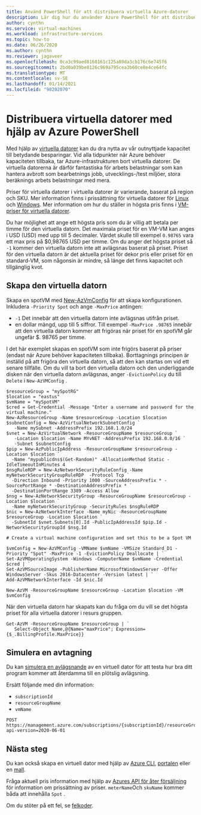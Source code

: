 ```yaml
---
title: Använd PowerShell för att distribuera virtuella Azure-datorer
description: Lär dig hur du använder Azure PowerShell för att distribuera virtuella datorer för virtuella datorer för att spara pengar.
author: cynthn
ms.service: virtual-machines
ms.workload: infrastructure-services
ms.topic: how-to
ms.date: 06/26/2020
ms.author: cynthn
ms.reviewer: jagaveer
ms.openlocfilehash: 0ca3c99aed8160161c125a89da3cb176c6e745f6
ms.sourcegitcommit: 2bd0a039be8126c969a795cea3b60ce8e4ce64fc
ms.translationtype: MT
ms.contentlocale: sv-SE
ms.lasthandoff: 01/14/2021
ms.locfileid: "98202070"
---
```

# <a name="deploy-spot-vms-using-azure-powershell"></a>Distribuera virtuella datorer med hjälp av Azure PowerShell


Med hjälp av [virtuella datorer](../spot-vms.md) kan du dra nytta av vår outnyttjade kapacitet till betydande besparingar. Vid alla tidpunkter när Azure behöver kapaciteten tillbaka, tar Azure-infrastrukturen bort virtuella datorer. De virtuella datorerna är därför fantastiska för arbets belastningar som kan hantera avbrott som bearbetnings jobb, utvecklings-/test miljöer, stora beräknings arbets belastningar med mera.

Priser för virtuella datorer i virtuella datorer är varierande, baserat på region och SKU. Mer information finns i prissättning för virtuella datorer för [Linux](https://azure.microsoft.com/pricing/details/virtual-machines/linux/) och [Windows](https://azure.microsoft.com/pricing/details/virtual-machines/windows/). Mer information om hur du ställer in högsta pris finns i [VM-priser för virtuella datorer](../spot-vms.md#pricing).

Du har möjlighet att ange ett högsta pris som du är villig att betala per timme för den virtuella datorn. Det maximala priset för en VM-VM kan anges i USD (USD) med upp till 5 decimaler. Värdet skulle till exempel `0.98765` vara ett max pris på $0,98765 USD per timme. Om du anger det högsta priset så `-1` kommer den virtuella datorn inte att avlägsnas baserat på priset. Priset för den virtuella datorn är det aktuella priset för dekor pris eller priset för en standard-VM, som någonsin är mindre, så länge det finns kapacitet och tillgänglig kvot.


## <a name="create-the-vm"></a>Skapa den virtuella datorn

Skapa en spotVM med [New-AzVmConfig](/powershell/module/az.compute/new-azvmconfig) för att skapa konfigurationen. Inkludera `-Priority Spot` och ange `-MaxPrice` antingen:
- `-1` Det innebär att den virtuella datorn inte avlägsnas utifrån priset.
- en dollar mängd, upp till 5 siffror. Till exempel `-MaxPrice .98765` innebär att den virtuella datorn kommer att frigöras när priset för en spotVM går ungefär $. 98765 per timme.


I det här exemplet skapas en spotVM som inte frigörs baserat på priser (endast när Azure behöver kapaciteten tillbaka). Borttagnings principen är inställd på att frigöra den virtuella datorn, så att den kan startas om vid ett senare tillfälle. Om du vill ta bort den virtuella datorn och den underliggande disken när den virtuella datorn avlägsnas, anger `-EvictionPolicy` du till `Delete` i `New-AzVMConfig` .


```azurepowershell-interactive
$resourceGroup = "mySpotRG"
$location = "eastus"
$vmName = "mySpotVM"
$cred = Get-Credential -Message "Enter a username and password for the virtual machine."
New-AzResourceGroup -Name $resourceGroup -Location $location
$subnetConfig = New-AzVirtualNetworkSubnetConfig `
   -Name mySubnet -AddressPrefix 192.168.1.0/24
$vnet = New-AzVirtualNetwork -ResourceGroupName $resourceGroup `
   -Location $location -Name MYvNET -AddressPrefix 192.168.0.0/16 `
   -Subnet $subnetConfig
$pip = New-AzPublicIpAddress -ResourceGroupName $resourceGroup -Location $location `
  -Name "mypublicdns$(Get-Random)" -AllocationMethod Static -IdleTimeoutInMinutes 4
$nsgRuleRDP = New-AzNetworkSecurityRuleConfig -Name myNetworkSecurityGroupRuleRDP  -Protocol Tcp `
  -Direction Inbound -Priority 1000 -SourceAddressPrefix * -SourcePortRange * -DestinationAddressPrefix * `
  -DestinationPortRange 3389 -Access Allow
$nsg = New-AzNetworkSecurityGroup -ResourceGroupName $resourceGroup -Location $location `
  -Name myNetworkSecurityGroup -SecurityRules $nsgRuleRDP
$nic = New-AzNetworkInterface -Name myNic -ResourceGroupName $resourceGroup -Location $location `
  -SubnetId $vnet.Subnets[0].Id -PublicIpAddressId $pip.Id -NetworkSecurityGroupId $nsg.Id

# Create a virtual machine configuration and set this to be a Spot VM

$vmConfig = New-AzVMConfig -VMName $vmName -VMSize Standard_D1 -Priority "Spot" -MaxPrice -1 -EvictionPolicy Deallocate | `
Set-AzVMOperatingSystem -Windows -ComputerName $vmName -Credential $cred | `
Set-AzVMSourceImage -PublisherName MicrosoftWindowsServer -Offer WindowsServer -Skus 2016-Datacenter -Version latest | `
Add-AzVMNetworkInterface -Id $nic.Id

New-AzVM -ResourceGroupName $resourceGroup -Location $location -VM $vmConfig
```

När den virtuella datorn har skapats kan du fråga om du vill se det högsta priset för alla virtuella datorer i resurs gruppen.

```azurepowershell-interactive
Get-AzVM -ResourceGroupName $resourceGroup | `
   Select-Object Name,@{Name="maxPrice"; Expression={$_.BillingProfile.MaxPrice}}
```

## <a name="simulate-an-eviction"></a>Simulera en avtagning

Du kan [simulera en avlägsnande](/rest/api/compute/virtualmachines/simulateeviction) av en virtuell dator för att testa hur bra ditt program kommer att återdamma till en plötslig avlägsning. 

Ersätt följande med din information: 

- `subscriptionId`
- `resourceGroupName`
- `vmName`


```http
POST https://management.azure.com/subscriptions/{subscriptionId}/resourceGroups/{resourceGroupName}/providers/Microsoft.Compute/virtualMachines/{vmName}/simulateEviction?api-version=2020-06-01
```

## <a name="next-steps"></a>Nästa steg

Du kan också skapa en virtuell dator med hjälp av [Azure CLI](../linux/spot-cli.md), [portalen](../spot-portal.md) eller en [mall](../linux/spot-template.md).

Fråga aktuell pris information med hjälp av [Azures API för åter försäljning](/rest/api/cost-management/retail-prices/azure-retail-prices) för information om prissättning av priser. `meterName`Och `skuName` kommer båda att innehålla `Spot` .

Om du stöter på ett fel, se [felkoder](../error-codes-spot.md).
